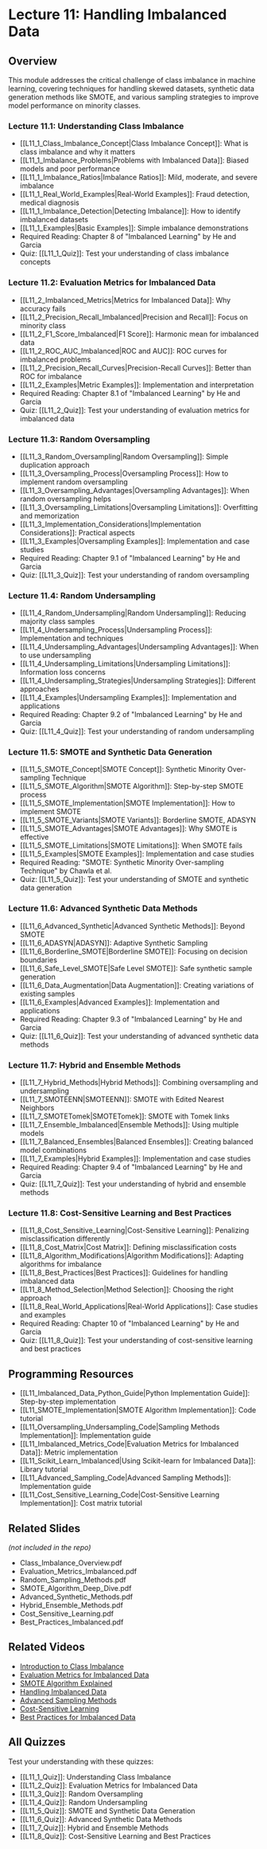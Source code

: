 # Lecture 11: Handling Imbalanced Data

## Overview
This module addresses the critical challenge of class imbalance in machine learning, covering techniques for handling skewed datasets, synthetic data generation methods like SMOTE, and various sampling strategies to improve model performance on minority classes.

### Lecture 11.1: Understanding Class Imbalance
- [[L11_1_Class_Imbalance_Concept|Class Imbalance Concept]]: What is class imbalance and why it matters
- [[L11_1_Imbalance_Problems|Problems with Imbalanced Data]]: Biased models and poor performance
- [[L11_1_Imbalance_Ratios|Imbalance Ratios]]: Mild, moderate, and severe imbalance
- [[L11_1_Real_World_Examples|Real-World Examples]]: Fraud detection, medical diagnosis
- [[L11_1_Imbalance_Detection|Detecting Imbalance]]: How to identify imbalanced datasets
- [[L11_1_Examples|Basic Examples]]: Simple imbalance demonstrations
- Required Reading: Chapter 8 of "Imbalanced Learning" by He and Garcia
- Quiz: [[L11_1_Quiz]]: Test your understanding of class imbalance concepts

### Lecture 11.2: Evaluation Metrics for Imbalanced Data
- [[L11_2_Imbalanced_Metrics|Metrics for Imbalanced Data]]: Why accuracy fails
- [[L11_2_Precision_Recall_Imbalanced|Precision and Recall]]: Focus on minority class
- [[L11_2_F1_Score_Imbalanced|F1 Score]]: Harmonic mean for imbalanced data
- [[L11_2_ROC_AUC_Imbalanced|ROC and AUC]]: ROC curves for imbalanced problems
- [[L11_2_Precision_Recall_Curves|Precision-Recall Curves]]: Better than ROC for imbalance
- [[L11_2_Examples|Metric Examples]]: Implementation and interpretation
- Required Reading: Chapter 8.1 of "Imbalanced Learning" by He and Garcia
- Quiz: [[L11_2_Quiz]]: Test your understanding of evaluation metrics for imbalanced data

### Lecture 11.3: Random Oversampling
- [[L11_3_Random_Oversampling|Random Oversampling]]: Simple duplication approach
- [[L11_3_Oversampling_Process|Oversampling Process]]: How to implement random oversampling
- [[L11_3_Oversampling_Advantages|Oversampling Advantages]]: When random oversampling helps
- [[L11_3_Oversampling_Limitations|Oversampling Limitations]]: Overfitting and memorization
- [[L11_3_Implementation_Considerations|Implementation Considerations]]: Practical aspects
- [[L11_3_Examples|Oversampling Examples]]: Implementation and case studies
- Required Reading: Chapter 9.1 of "Imbalanced Learning" by He and Garcia
- Quiz: [[L11_3_Quiz]]: Test your understanding of random oversampling

### Lecture 11.4: Random Undersampling
- [[L11_4_Random_Undersampling|Random Undersampling]]: Reducing majority class samples
- [[L11_4_Undersampling_Process|Undersampling Process]]: Implementation and techniques
- [[L11_4_Undersampling_Advantages|Undersampling Advantages]]: When to use undersampling
- [[L11_4_Undersampling_Limitations|Undersampling Limitations]]: Information loss concerns
- [[L11_4_Undersampling_Strategies|Undersampling Strategies]]: Different approaches
- [[L11_4_Examples|Undersampling Examples]]: Implementation and applications
- Required Reading: Chapter 9.2 of "Imbalanced Learning" by He and Garcia
- Quiz: [[L11_4_Quiz]]: Test your understanding of random undersampling

### Lecture 11.5: SMOTE and Synthetic Data Generation
- [[L11_5_SMOTE_Concept|SMOTE Concept]]: Synthetic Minority Over-sampling Technique
- [[L11_5_SMOTE_Algorithm|SMOTE Algorithm]]: Step-by-step SMOTE process
- [[L11_5_SMOTE_Implementation|SMOTE Implementation]]: How to implement SMOTE
- [[L11_5_SMOTE_Variants|SMOTE Variants]]: Borderline SMOTE, ADASYN
- [[L11_5_SMOTE_Advantages|SMOTE Advantages]]: Why SMOTE is effective
- [[L11_5_SMOTE_Limitations|SMOTE Limitations]]: When SMOTE fails
- [[L11_5_Examples|SMOTE Examples]]: Implementation and case studies
- Required Reading: "SMOTE: Synthetic Minority Over-sampling Technique" by Chawla et al.
- Quiz: [[L11_5_Quiz]]: Test your understanding of SMOTE and synthetic data generation

### Lecture 11.6: Advanced Synthetic Data Methods
- [[L11_6_Advanced_Synthetic|Advanced Synthetic Methods]]: Beyond SMOTE
- [[L11_6_ADASYN|ADASYN]]: Adaptive Synthetic Sampling
- [[L11_6_Borderline_SMOTE|Borderline SMOTE]]: Focusing on decision boundaries
- [[L11_6_Safe_Level_SMOTE|Safe Level SMOTE]]: Safe synthetic sample generation
- [[L11_6_Data_Augmentation|Data Augmentation]]: Creating variations of existing samples
- [[L11_6_Examples|Advanced Examples]]: Implementation and applications
- Required Reading: Chapter 9.3 of "Imbalanced Learning" by He and Garcia
- Quiz: [[L11_6_Quiz]]: Test your understanding of advanced synthetic data methods

### Lecture 11.7: Hybrid and Ensemble Methods
- [[L11_7_Hybrid_Methods|Hybrid Methods]]: Combining oversampling and undersampling
- [[L11_7_SMOTEENN|SMOTEENN]]: SMOTE with Edited Nearest Neighbors
- [[L11_7_SMOTETomek|SMOTETomek]]: SMOTE with Tomek links
- [[L11_7_Ensemble_Imbalanced|Ensemble Methods]]: Using multiple models
- [[L11_7_Balanced_Ensembles|Balanced Ensembles]]: Creating balanced model combinations
- [[L11_7_Examples|Hybrid Examples]]: Implementation and case studies
- Required Reading: Chapter 9.4 of "Imbalanced Learning" by He and Garcia
- Quiz: [[L11_7_Quiz]]: Test your understanding of hybrid and ensemble methods

### Lecture 11.8: Cost-Sensitive Learning and Best Practices
- [[L11_8_Cost_Sensitive_Learning|Cost-Sensitive Learning]]: Penalizing misclassification differently
- [[L11_8_Cost_Matrix|Cost Matrix]]: Defining misclassification costs
- [[L11_8_Algorithm_Modifications|Algorithm Modifications]]: Adapting algorithms for imbalance
- [[L11_8_Best_Practices|Best Practices]]: Guidelines for handling imbalanced data
- [[L11_8_Method_Selection|Method Selection]]: Choosing the right approach
- [[L11_8_Real_World_Applications|Real-World Applications]]: Case studies and examples
- Required Reading: Chapter 10 of "Imbalanced Learning" by He and Garcia
- Quiz: [[L11_8_Quiz]]: Test your understanding of cost-sensitive learning and best practices

## Programming Resources
- [[L11_Imbalanced_Data_Python_Guide|Python Implementation Guide]]: Step-by-step implementation
- [[L11_SMOTE_Implementation|SMOTE Algorithm Implementation]]: Code tutorial
- [[L11_Oversampling_Undersampling_Code|Sampling Methods Implementation]]: Implementation guide
- [[L11_Imbalanced_Metrics_Code|Evaluation Metrics for Imbalanced Data]]: Metric implementation
- [[L11_Scikit_Learn_Imbalanced|Using Scikit-learn for Imbalanced Data]]: Library tutorial
- [[L11_Advanced_Sampling_Code|Advanced Sampling Methods]]: Implementation guide
- [[L11_Cost_Sensitive_Learning_Code|Cost-Sensitive Learning Implementation]]: Cost matrix tutorial

## Related Slides
*(not included in the repo)*
- Class_Imbalance_Overview.pdf
- Evaluation_Metrics_Imbalanced.pdf
- Random_Sampling_Methods.pdf
- SMOTE_Algorithm_Deep_Dive.pdf
- Advanced_Synthetic_Methods.pdf
- Hybrid_Ensemble_Methods.pdf
- Cost_Sensitive_Learning.pdf
- Best_Practices_Imbalanced.pdf

## Related Videos
- [Introduction to Class Imbalance](https://www.youtube.com/watch?v=YaKMeAlHgqQ)
- [Evaluation Metrics for Imbalanced Data](https://www.youtube.com/watch?v=YaKMeAlHgqQ)
- [SMOTE Algorithm Explained](https://www.youtube.com/watch?v=YaKMeAlHgqQ)
- [Handling Imbalanced Data](https://www.youtube.com/watch?v=YaKMeAlHgqQ)
- [Advanced Sampling Methods](https://www.youtube.com/watch?v=YaKMeAlHgqQ)
- [Cost-Sensitive Learning](https://www.youtube.com/watch?v=YaKMeAlHgqQ)
- [Best Practices for Imbalanced Data](https://www.youtube.com/watch?v=YaKMeAlHgqQ)

## All Quizzes
Test your understanding with these quizzes:
- [[L11_1_Quiz]]: Understanding Class Imbalance
- [[L11_2_Quiz]]: Evaluation Metrics for Imbalanced Data
- [[L11_3_Quiz]]: Random Oversampling
- [[L11_4_Quiz]]: Random Undersampling
- [[L11_5_Quiz]]: SMOTE and Synthetic Data Generation
- [[L11_6_Quiz]]: Advanced Synthetic Data Methods
- [[L11_7_Quiz]]: Hybrid and Ensemble Methods
- [[L11_8_Quiz]]: Cost-Sensitive Learning and Best Practices

